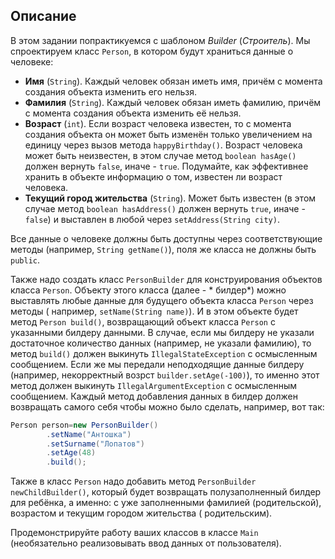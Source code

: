 ## Описание

В этом задании попрактикуемся с шаблоном *Builder* (*Строитель*). Мы спроектируем класс `Person`, в котором будут
храниться данные о человеке:

* **Имя** (`String`). Каждый человек обязан иметь имя, причём с момента создания объекта изменить его нельзя.
* **Фамилия** (`String`). Каждый человек обязан иметь фамилию, причём с момента создания объекта изменить её нельзя.
* **Возраст** (`int`). Если возраст человека известен, то с момента создания объекта он может быть изменён только
  увеличением на единицу через вызов метода `happyBirthday()`. Возраст человека может быть неизвестен, в этом случае
  метод `boolean hasAge()` должен вернуть `false`, иначе - `true`. Подумайте, как эффективнее хранить в объекте
  информацию о том, известен ли возраст человека.
* **Текущий город жительства** (`String`). Может быть известен (в этом случае метод `boolean hasAddress()` должен
  вернуть `true`, иначе - `false`) и выставлен в любой через `setAddress(String city)`.

Все данные о человеке должны быть доступны через соответствующие методы (например, `String getName()`), поля же класса
не должны быть `public`.

Также надо создать класс `PersonBuilder` для конструирования объектов класса `Person`. Объекту этого класса (далее - *
билдер*) можно выставлять любые данные для будущего объекта класса `Person` через методы (
например, `setName(String name)`). И в этом объекте будет метод `Person build()`, возвращающий объект класса `Person` с
указанными билдеру данными. В случае, если мы билдеру не указали достаточное количество данных (например, не указали
фамилию), то метод `build()` должен выкинуть `IllegalStateException` с осмысленным сообщением. Если же мы передали
неподходящие данные билдеру (например, некорректный возрст `builder.setAge(-100)`), то именно этот метод должен
выкинуть `IllegalArgumentException` с осмысленным сообщением. Каждый метод добавления данных в билдер должен возвращать
самого себя чтобы можно было сделать, например, вот так:

```java
Person person=new PersonBuilder()
        .setName("Антошка")
        .setSurname("Лопатов")
        .setAge(48)
        .build();
```

Также в класс `Person` надо добавить метод `PersonBuilder newChildBuilder()`, который будет возвращать полузаполненный
билдер для ребёнка, а именно: с уже заполненными фамилией (родительской), возрастом и текущим городом жительства (
родительским).

Продемонстрируйте работу ваших классов в классе `Main` (необязательно реализовывать ввод данных от пользователя).